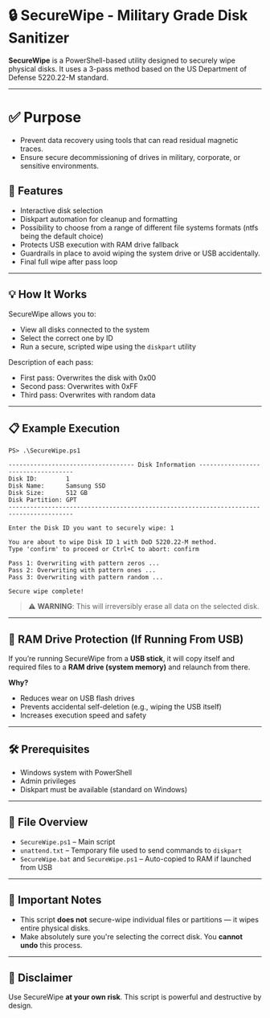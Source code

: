 # 🔒 SecureWipe - Military Grade Disk Sanitizer

**SecureWipe** is a PowerShell-based utility designed to securely wipe physical disks. It uses a 3-pass method based on the US Department of Defense 5220.22-M standard.

---

# ✅ Purpose
- Prevent data recovery using tools that can read residual magnetic traces.
- Ensure secure decommissioning of drives in military, corporate, or sensitive environments.


## 🚀 Features
- Interactive disk selection
- Diskpart automation for cleanup and formatting
- Possibility to choose from a range of different file systems formats (ntfs being the default choice)
- Protects USB execution with RAM drive fallback
- Guardrails in place to avoid wiping the system drive or USB accidentally.
- Final full wipe after pass loop

---

## 💡 How It Works

SecureWipe allows you to:
- View all disks connected to the system
- Select the correct one by ID
- Run a secure, scripted wipe using the `diskpart` utility

Description of each pass:
- First pass: Overwrites the disk with 0x00
- Second pass: Overwrites with 0xFF
- Third pass: Overwrites with random data

---

## 📋 Example Execution

```
PS> .\SecureWipe.ps1
```

```
----------------------------------- Disk Information -----------------------------------
Disk ID:        1
Disk Name:      Samsung SSD
Disk Size:      512 GB
Disk Partition: GPT
----------------------------------------------------------------------------------------

Enter the Disk ID you want to securely wipe: 1

You are about to wipe Disk ID 1 with DoD 5220.22-M method.
Type 'confirm' to proceed or Ctrl+C to abort: confirm

Pass 1: Overwriting with pattern zeros ...
Pass 2: Overwriting with pattern ones ...
Pass 3: Overwriting with pattern random ...

Secure wipe complete!
```

> ⚠️ **WARNING**: This will irreversibly erase all data on the selected disk.

---

## 🧠 RAM Drive Protection (If Running From USB)

If you’re running SecureWipe from a **USB stick**, it will copy itself and required files to a **RAM drive (system memory)** and relaunch from there.

**Why?**
- Reduces wear on USB flash drives
- Prevents accidental self-deletion (e.g., wiping the USB itself)
- Increases execution speed and safety

---

## 🛠 Prerequisites

- Windows system with PowerShell
- Admin privileges
- Diskpart must be available (standard on Windows)

---

## 📂 File Overview

- `SecureWipe.ps1` – Main script
- `unattend.txt` – Temporary file used to send commands to `diskpart`
- `SecureWipe.bat` and `SecureWipe.ps1` – Auto-copied to RAM if launched from USB

---

## 🔐 Important Notes

- This script **does not** secure-wipe individual files or partitions — it wipes entire physical disks.
- Make absolutely sure you're selecting the correct disk. You **cannot undo** this process.

---

## 📣 Disclaimer

Use SecureWipe **at your own risk**. This script is powerful and destructive by design.
